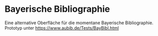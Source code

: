 # Bayerische Bibliographie

Eine alternative Oberfläche für die momentane Bayerische Bibliographie.
Prototyp unter https://www.aubib.de/Tests/BayBibl.html
